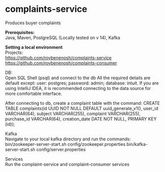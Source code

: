 # complaints-service
Produces buyer complaints

**Prerequisites:**<br/>
Java, Maven, PostgreSQL (Locally tested on v 14), Kafka

**Setting a local environment**<br/>
Projects:<br/>
https://github.com/roybenenosh/complaints-service<br/>
https://github.com/roybenenosh/complaints-consumer

DB:<br/>
Open SQL Shell (psql) and connect to the db
All the required details are default except: user: postgres; password: admin; database: intuit.
If you are using IntelliJ IDEA, it is recommended connecting to the data source for more comfortable interface.

After connecting to db, create a complaint table with the command:
CREATE TABLE complaints(id UUID NOT NULL DEFAULT uuid_generate_v1(), user_id VARCHAR(64), subject VARCHAR(255), complaint VARCHAR(255), purchase_id VARCHAR(64), creation_date DATE NOT NULL, PRIMARY KEY (id));

Kafka<br/>
Navigate to your local kafka directory and run the commands:<br/>
bin/zookeeper-server-start.sh config/zookeeper.properties
bin/kafka-server-start.sh config/server.properties

Services<br/>
Run the complaint-service and complaint-consumer services

